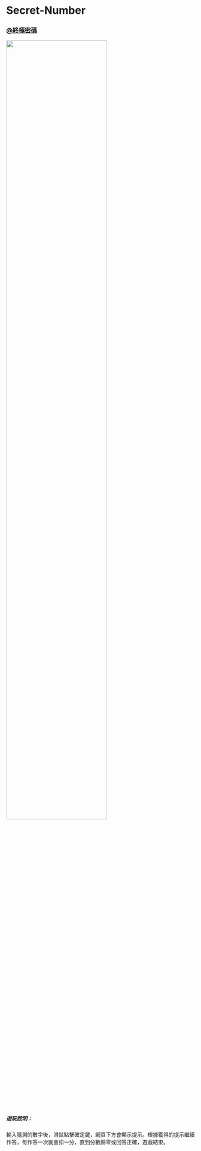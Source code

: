 # Secret-Number
### [@終極密碼](https://qew4476.github.io/Secret-Number/)
<img src="https://user-images.githubusercontent.com/81016471/127721114-eff84c2a-d4d8-4abe-894c-cb4b01d6f122.png" width = "73%" />

##### 遊玩說明：
輸入猜測的數字後，滑鼠點擊確定鍵，網頁下方會顯示提示。根據獲得的提示繼續作答，每作答一次就會扣一分，直到分數歸零或回答正確，遊戲結束。
